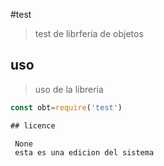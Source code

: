 #test

> test de librferia de objetos


## uso

> uso de la libreria
````js
const obt=require('test')

## licence

 None
 esta es una edicion del sistema
 
